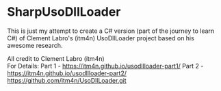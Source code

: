 # SharpUsoDllLoader

This is just my attempt to create a C# version (part of the journey to learn C#) of Clement Labro's (itm4n) UsoDllLoader project based on his awesome research.  

All credit to Clement Labro (itm4n)  
For Details:
    Part 1 - https://itm4n.github.io/usodllloader-part1/
    Part 2 - https://itm4n.github.io/usodllloader-part2/
    https://github.com/itm4n/UsoDllLoader.git
    
